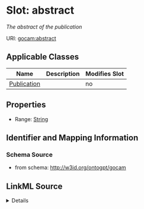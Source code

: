 

# Slot: abstract


_The abstract of the publication_



URI: [gocam:abstract](http://w3id.org/ontogpt/gocam/abstract)



<!-- no inheritance hierarchy -->





## Applicable Classes

| Name | Description | Modifies Slot |
| --- | --- | --- |
| [Publication](Publication.md) |  |  no  |







## Properties

* Range: [String](String.md)





## Identifier and Mapping Information







### Schema Source


* from schema: http://w3id.org/ontogpt/gocam




## LinkML Source

<details>
```yaml
name: abstract
description: The abstract of the publication
from_schema: http://w3id.org/ontogpt/gocam
rank: 1000
alias: abstract
owner: Publication
domain_of:
- Publication
range: string

```
</details>